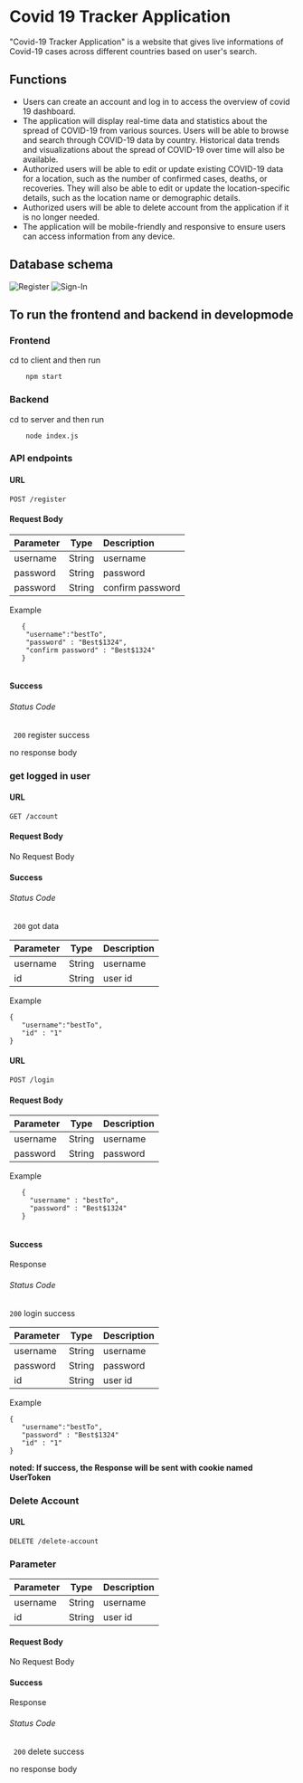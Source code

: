 # Covid 19 Tracker Application

"Covid-19 Tracker Application" is a website that gives live informations of Covid-19 cases across different countries based on user's search.

## Functions

- Users can create an account and log in to access the overview of covid 19 dashboard.
- The application will display real-time data and statistics about the spread of COVID-19 from various sources. Users will be able to browse and search through COVID-19 data by country. Historical data trends and visualizations about the spread of COVID-19 over time will also be available.
- Authorized users will be able to edit or update existing COVID-19 data for a location, such as the number of confirmed cases, deaths, or recoveries. They will also be able to edit or update the location-specific details, such as the location name or demographic details.
- Authorized users will be able to delete account from the application if it is no longer needed.
- The application will be mobile-friendly and responsive to ensure users can access information from any device.

## Database schema
![Register](https://github.com/bestchayapol/covid-19-tracker-application/assets/46255972/f91437c4-082a-4b42-94eb-cbada70cb04b)
![Sign-In](https://github.com/bestchayapol/covid-19-tracker-application/assets/46255972/3070a6b2-e000-4eb7-afef-f249ab5a3570)

## To run the frontend and backend in developmode 
### Frontend
cd to client and then run
```
    npm start
```
### Backend
cd to server and then run
```
    node index.js
```

### API endpoints

#### URL
`POST /register`

 
#### Request Body 
| Parameter | Type | Description |
|----------|:-------------:|:------|
|username|String|username |
|password|String| password|
|password|String| confirm password|

Example
```
   {
    "username":"bestTo",
    "password" : "Best$1324",
    "confirm password" : "Best$1324"
   }


```

#### Success

###### Status Code
` 200`  register success

no response body

### get logged in user

#### URL
`GET /account`

#### Request Body 
No Request Body


#### Success

###### Status Code
` 200`  got data

| Parameter | Type | Description |
|----------|:-------------:|:------|
|username|String| username
|id|String| user id

Example
```
{
   "username":"bestTo",
   "id" : "1"
}

```
#### URL

`POST /login`

#### Request Body 

| Parameter | Type | Description |
|----------|:-------------:|:------|
|username|String|username|
|password|String| password|

Example
```
   {
     "username" : "bestTo",
     "password" : "Best$1324"
   }


```

#### Success

Response

###### Status Code

`200`  login success

| Parameter | Type | Description |
|----------|:-------------:|:------|
|username|String| username |
|password|String| password |
|id|String| user id |

Example
```
{
   "username":"bestTo",
   "password" : "Best$1324"
   "id" : "1"
}

```

**noted: If success, the Response will be sent with cookie named UserToken**

### Delete Account

#### URL
`DELETE /delete-account`

### Parameter
| Parameter | Type | Description |
|----------|:-------------:|:------|
|username|String| username
|id|String| user id

#### Request Body 
No Request Body

#### Success
Response

###### Status Code
` 200`  delete success

no response body

